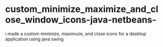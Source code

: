 # custom_minimize_maximize_and_close_window_icons-java-netbeans-
i made a custom minimize, maximuze, and close icons for a desktop application using java swing

